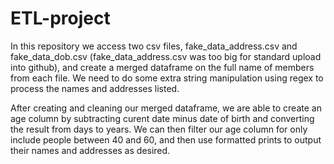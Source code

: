 # ETL-project

In this repository we access two csv files, fake_data_address.csv and fake_data_dob.csv (fake_data_address.csv was too big for standard upload into github), and create a merged dataframe on the full name of members from each file. We need to do some extra string manipulation using regex to process the names and addresses listed.

After creating and cleaning our merged dataframe, we are able to create an age column by subtracting curent date minus date of birth and converting the result from days to years. We can then filter our age column for only include people between 40 and 60, and then use formatted prints to output their names and addresses as desired.
